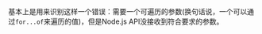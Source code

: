 基本上是用来识别这样一个错误：需要一个可遍历的参数(换句话说，一个可以通过`for...of`来遍历的值)，但是Node.js API没接收到符合要求的参数。

<a id="ERR_ASYNC_CALLBACK"></a>

